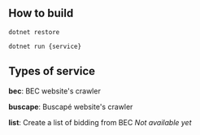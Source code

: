 ## How to build

```dotnet restore```

```dotnet run {service}```

## Types of service

**bec**: BEC website's crawler

**buscape**: Buscapé website's crawler

**list**: Create a list of bidding from BEC *Not available yet*